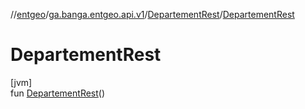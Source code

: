 //[entgeo](../../../index.md)/[ga.banga.entgeo.api.v1](../index.md)/[DepartementRest](index.md)/[DepartementRest](-departement-rest.md)

# DepartementRest

[jvm]\
fun [DepartementRest](-departement-rest.md)()

